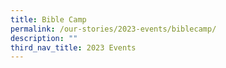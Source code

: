 ```yaml
---
title: Bible Camp
permalink: /our-stories/2023-events/biblecamp/
description: ""
third_nav_title: 2023 Events
---
```

